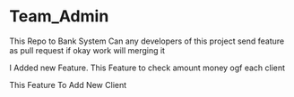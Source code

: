 # Team_Admin
This Repo to Bank System Can any developers of this project send feature as pull request if okay work will merging it

I Added new Feature. This Feature to check amount money ogf each client

This Feature To Add New Client 
